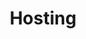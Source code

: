 ---
title: Hosting
slug: hosting
sections: Primeros pasos, Configuración del alojamiento, Tutoriales, CMS, FTP y SSH, SSL, Bases de datos, CloudDB, PHP, Optimización del sitio web, Diagnóstico, Tareas automatizadas (Cron), Reescritura y autenticación
order: 02
---